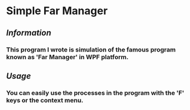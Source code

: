 # Simple Far Manager

## ***Information***
### This program I wrote is simulation of the famous program known as 'Far Manager' in WPF platform.

## ***Usage***
### You can easily use the processes in the program with the 'F' keys or the context menu.
